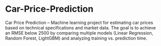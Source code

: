 # Car-Price-Prediction
Car Price Prediction – Machine learning project for estimating car prices based on technical specifications and market data. The goal is to achieve an RMSE below 2500 by comparing multiple models (Linear Regression, Random Forest, LightGBM) and analyzing training vs. prediction time.
